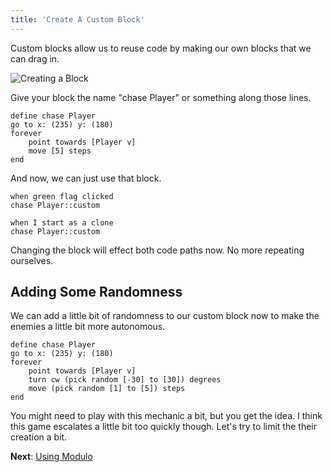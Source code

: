 ```yaml
---
title: 'Create A Custom Block'
---
```


Custom blocks allow us to reuse code by making our own blocks that we can drag in.

![Creating a Block](/images/create-a-block.png)

Give your block the name "chase Player" or something along those lines.

```scratch
define chase Player
go to x: (235) y: (180)
forever
	point towards [Player v]
	move [5] steps
end
```

And now, we can just use that block.

```scratch
when green flag clicked
chase Player::custom

when I start as a clone
chase Player::custom
```

Changing the block will effect both code paths now. No more repeating ourselves.

## Adding Some Randomness

We can add a little bit of randomness to our custom block now to make the enemies a little bit more autonomous.

```scratch
define chase Player
go to x: (235) y: (180)
forever
	point towards [Player v]
	turn cw (pick random [-30] to [30]) degrees
	move (pick random [1] to [5]) steps
end
```

You might need to play with this mechanic a bit, but you get the idea. I think this game escalates a little bit too quickly though. Let's try to limit the their creation a bit.

**Next**: [Using Modulo](using-modulo)
